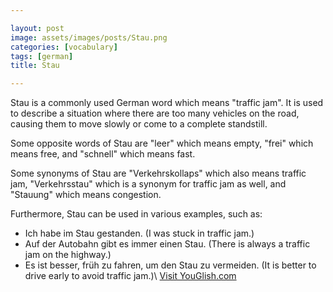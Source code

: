 ```yaml
---

layout: post
image: assets/images/posts/Stau.png
categories: [vocabulary]
tags: [german]
title: Stau

---
```


Stau is a commonly used German word which means "traffic jam". It is used to describe a situation where there are too many vehicles on the road, causing them to move slowly or come to a complete standstill. 

Some opposite words of Stau are "leer" which means empty, "frei" which means free, and "schnell" which means fast. 

Some synonyms of Stau are "Verkehrskollaps" which also means traffic jam, "Verkehrsstau" which is a synonym for traffic jam as well, and "Stauung" which means congestion. 

Furthermore, Stau can be used in various examples, such as:

- Ich habe im Stau gestanden. (I was stuck in traffic jam.)
- Auf der Autobahn gibt es immer einen Stau. (There is always a traffic jam on the highway.)
- Es ist besser, früh zu fahren, um den Stau zu vermeiden. (It is better to drive early to avoid traffic jam.)\ <a id="yg-widget-0" class="youglish-widget" data-query="Stau" data-lang="german" data-components="8412" data-auto-start="0" data-bkg-color="theme_light" data-title="How%20to%20pronounce%20Stau%20in%20German"  rel="nofollow" href="https://youglish.com">Visit YouGlish.com</a><script async src="https://youglish.com/public/emb/widget.js" charset="utf-8"></script>